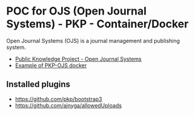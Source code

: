 # POC for OJS (Open Journal Systems) - PKP - Container/Docker

Open Journal Systems (OJS) is a journal management and publishing system.

- [Public Knowledge Project - Open Journal Systems](https://pkp.sfu.ca/software/ojs/)
- [Example of PKP-OJS docker](https://gitlab.com/pkp-org/docker/ojs)

## Installed plugins

- https://github.com/pkp/bootstrap3
- https://github.com/ajnyga/allowedUploads
